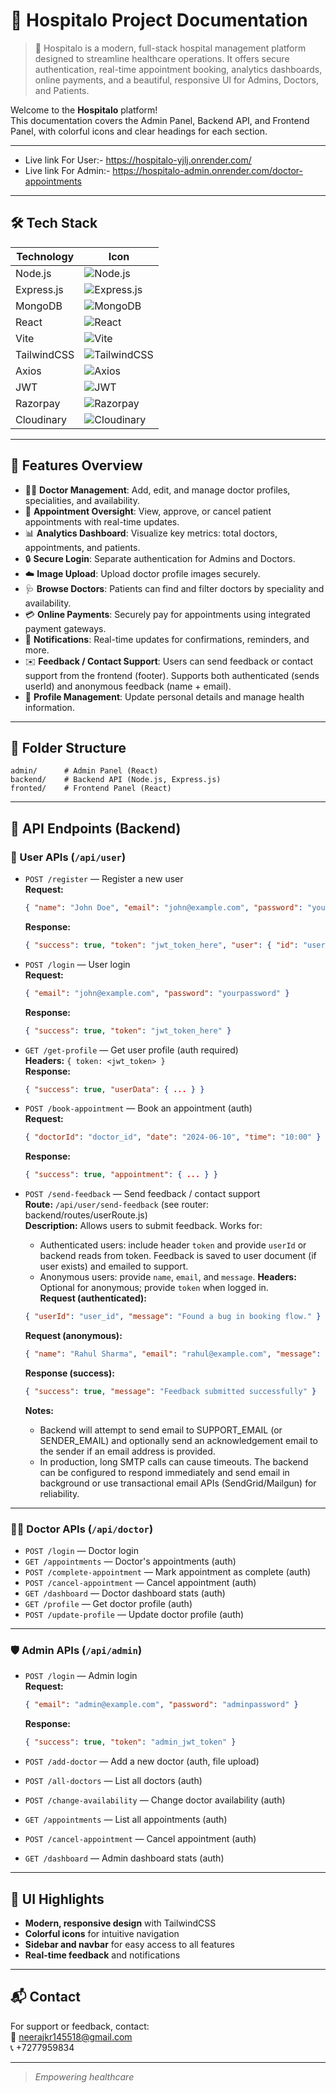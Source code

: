 # 🏥 Hospitalo Project Documentation

> 🚀 Hospitalo is a modern, full-stack hospital management platform designed to streamline healthcare operations. It offers secure authentication, real-time appointment booking, analytics dashboards, online payments, and a beautiful, responsive UI for Admins, Doctors, and Patients.

Welcome to the **Hospitalo** platform!  
This documentation covers the Admin Panel, Backend API, and Frontend Panel, with colorful icons and clear headings for each section.

---

- Live link For User:- https://hospitalo-yjlj.onrender.com/
- Live link For Admin:- https://hospitalo-admin.onrender.com/doctor-appointments

---

## 🛠️ Tech Stack

| Technology   | Icon                                                                 |
|--------------|----------------------------------------------------------------------|
| Node.js      | ![Node.js](https://img.shields.io/badge/Node.js-339933?logo=node.js&logoColor=white&style=for-the-badge) |
| Express.js   | ![Express.js](https://img.shields.io/badge/Express.js-000000?logo=express&logoColor=white&style=for-the-badge) |
| MongoDB      | ![MongoDB](https://img.shields.io/badge/MongoDB-47A248?logo=mongodb&logoColor=white&style=for-the-badge) |
| React        | ![React](https://img.shields.io/badge/React-20232A?logo=react&logoColor=61DAFB&style=for-the-badge) |
| Vite         | ![Vite](https://img.shields.io/badge/Vite-646CFF?logo=vite&logoColor=FFD62E&style=for-the-badge) |
| TailwindCSS  | ![TailwindCSS](https://img.shields.io/badge/TailwindCSS-06B6D4?logo=tailwindcss&logoColor=white&style=for-the-badge) |
| Axios        | ![Axios](https://img.shields.io/badge/Axios-5A29E4?logo=axios&logoColor=white&style=for-the-badge) |
| JWT          | ![JWT](https://img.shields.io/badge/JWT-000000?logo=jsonwebtokens&logoColor=white&style=for-the-badge) |
| Razorpay     | ![Razorpay](https://img.shields.io/badge/Razorpay-02042B?logo=razorpay&logoColor=white&style=for-the-badge) |
| Cloudinary   | ![Cloudinary](https://img.shields.io/badge/Cloudinary-3448C5?logo=cloudinary&logoColor=white&style=for-the-badge) |

---

## 🚀 Features Overview

- 👨‍⚕️ **Doctor Management**: Add, edit, and manage doctor profiles, specialities, and availability.  
- 📅 **Appointment Oversight**: View, approve, or cancel patient appointments with real-time updates.  
- 📊 **Analytics Dashboard**: Visualize key metrics: total doctors, appointments, and patients.  
- 🔒 **Secure Login**: Separate authentication for Admins and Doctors.  
- ☁️ **Image Upload**: Upload doctor profile images securely.  
- 🩺 **Browse Doctors**: Patients can find and filter doctors by speciality and availability.  
- 💳 **Online Payments**: Securely pay for appointments using integrated payment gateways.  
- 🔔 **Notifications**: Real-time updates for confirmations, reminders, and more.  
- ✉️ **Feedback / Contact Support**: Users can send feedback or contact support from the frontend (footer). Supports both authenticated (sends userId) and anonymous feedback (name + email).  
- 👤 **Profile Management**: Update personal details and manage health information.

---

## 📁 Folder Structure

```
admin/      # Admin Panel (React)
backend/    # Backend API (Node.js, Express.js)
fronted/    # Frontend Panel (React)
```

---

## 📡 API Endpoints (Backend)

### 👤 User APIs (`/api/user`)
- `POST /register` — Register a new user  
  **Request:**  
  ```json
  { "name": "John Doe", "email": "john@example.com", "password": "yourpassword" }
  ```
  **Response:**  
  ```json
  { "success": true, "token": "jwt_token_here", "user": { "id": "user_id", "name": "John Doe", "email": "john@example.com" } }
  ```

- `POST /login` — User login  
  **Request:**  
  ```json
  { "email": "john@example.com", "password": "yourpassword" }
  ```
  **Response:**  
  ```json
  { "success": true, "token": "jwt_token_here" }
  ```

- `GET /get-profile` — Get user profile (auth required)  
  **Headers:** `{ token: <jwt_token> }`  
  **Response:**  
  ```json
  { "success": true, "userData": { ... } }
  ```

- `POST /book-appointment` — Book an appointment (auth)  
  **Request:**  
  ```json
  { "doctorId": "doctor_id", "date": "2024-06-10", "time": "10:00" }
  ```
  **Response:**  
  ```json
  { "success": true, "appointment": { ... } }
  ```

- `POST /send-feedback` — Send feedback / contact support  
  **Route:** `/api/user/send-feedback` (see router: backend/routes/userRoute.js)  
  **Description:** Allows users to submit feedback. Works for:
  - Authenticated users: include header `token` and provide `userId` or backend reads from token. Feedback is saved to user document (if user exists) and emailed to support.
  - Anonymous users: provide `name`, `email`, and `message`.
  **Headers:** Optional for anonymous; provide `token` when logged in.  
  **Request (authenticated):**
  ```json
  { "userId": "user_id", "message": "Found a bug in booking flow." }
  ```
  **Request (anonymous):**
  ```json
  { "name": "Rahul Sharma", "email": "rahul@example.com", "message": "UI is slow on mobile." }
  ```
  **Response (success):**
  ```json
  { "success": true, "message": "Feedback submitted successfully" }
  ```
  **Notes:**
  - Backend will attempt to send email to SUPPORT_EMAIL (or SENDER_EMAIL) and optionally send an acknowledgement email to the sender if an email address is provided.
  - In production, long SMTP calls can cause timeouts. The backend can be configured to respond immediately and send email in background or use transactional email APIs (SendGrid/Mailgun) for reliability.

---

### 👨‍⚕️ Doctor APIs (`/api/doctor`)
- `POST /login` — Doctor login  
- `GET /appointments` — Doctor's appointments (auth)  
- `POST /complete-appointment` — Mark appointment as complete (auth)  
- `POST /cancel-appointment` — Cancel appointment (auth)  
- `GET /dashboard` — Doctor dashboard stats (auth)  
- `GET /profile` — Get doctor profile (auth)  
- `POST /update-profile` — Update doctor profile (auth)

---

### 🛡️ Admin APIs (`/api/admin`)
- `POST /login` — Admin login  
  **Request:**  
  ```json
  { "email": "admin@example.com", "password": "adminpassword" }
  ```
  **Response:**  
  ```json
  { "success": true, "token": "admin_jwt_token" }
  ```

- `POST /add-doctor` — Add a new doctor (auth, file upload)  
- `POST /all-doctors` — List all doctors (auth)  
- `POST /change-availability` — Change doctor availability (auth)  
- `GET /appointments` — List all appointments (auth)  
- `POST /cancel-appointment` — Cancel appointment (auth)  
- `GET /dashboard` — Admin dashboard stats (auth)

---

## 🎨 UI Highlights

- **Modern, responsive design** with TailwindCSS  
- **Colorful icons** for intuitive navigation  
- **Sidebar and navbar** for easy access to all features  
- **Real-time feedback** and notifications

---

## 📬 Contact

For support or feedback, contact:  
📧 neerajkr145518@gmail.com  
📞 +7277959834

---

> _Empowering healthcare_
